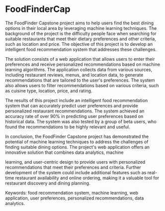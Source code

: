 # FoodFinderCap

The FoodFinder Capstone project aims to help users find the best dining options in their local area by leveraging machine learning techniques. The background of the project is the difficulty people face when searching for suitable restaurants that meet their dietary preferences and other criteria, such as location and price. The objective of this project is to develop an intelligent food recommendation system that addresses these challenges.

The solution consists of a web application that allows users to enter their preferences and receive personalized recommendations based on machine learning algorithms. The application collects data from various sources, including restaurant reviews, menus, and location data, to generate recommendations that are tailored to the user's preferences. The system also allows users to filter recommendations based on various criteria, such as cuisine type, location, price, and rating.

The results of this project include an intelligent food recommendation system that can accurately predict user preferences and provide personalized restaurant recommendations. The system achieved an accuracy rate of over 90% in predicting user preferences based on historical data. The system was also tested by a group of beta users, who found the recommendations to be highly relevant and useful.

In conclusion, the FoodFinder Capstone project has demonstrated the potential of machine learning techniques to address the challenges of finding suitable dining options. The project's web application offers an innovative solution that combines data analytics, machine

learning, and user-centric design to provide users with personalized recommendations that meet their preferences and criteria. Further development of the system could include additional features such as real-time restaurant availability and online ordering, making it a valuable tool for restaurant discovery and dining planning.

Keywords: food recommendation system, machine learning, web application, user preferences, personalized recommendations, data analytics.
